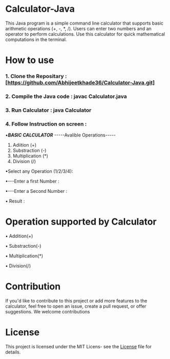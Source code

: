 # Calculator-Java

This Java program is a simple command line calculator that supports basic arithmetic operations (+, -, *, /). Users can enter two numbers and an operator to perform calculations. Use this calculator for quick mathematical computations in the terminal.


# How to use

### 1. Clone the Repositary :  [https://github.com/Abhijeetkhade36/Calculator-Java.git]

### 2. Compile the Java code :    javac Calculator.java

### 3. Run Calculator :    java Calculator

### 4. Follow Instruction on screen :

•*****BASIC CALCULATOR*****
-----Avalible Operations-----
1. Adiition (+)
2. Substraction (-)
3. Multiplication (*)
4. Division (/)
   
•Select any Operation (1/2/3/4):

•---Enter a first Number :

•---Enter a Second Number :

• Result :


# Operation supported by Calculator

• Addition(+)

• Substraction(-)

• Multiplication(*)

• Division(/)


# Contribution

 If you'd like to contribute to this project or add more features to the calculator, feel free to open an issue, create a pull request, or offer suggestions. We welcome contributions


# License

This project is licensed under the MIT Licens- see the [License](https://github.com/Abhijeetkhade36/Calculator-Java?tab=MIT-1-ov-file#MIT-1-ov-file) file for details.
    

